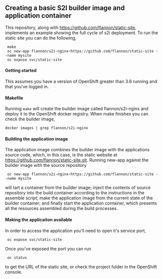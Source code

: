 
## Creating a basic S2I builder image and application container 

This repository, along with https://github.com/flannon/static-site, implements an example showing the full cycle of s2i deployment.  To run the static site you can do the following,

     make
     oc new-app flannon/s2i-nginx~https://github.com/flannon/static-site --name mysite
     oc expose svc/static-site


#### Getting started

This assumes you have a version of OpenShift greater than 3.6 running and that you've logged in.


#### Makefile

Running `make` will create the builder image called flannon/s2i-nginx and deploy it to the OpenShift docker registry.  When make finishes you can check the builder image,

    docker images | grep flannon/s2i-nginx


#### Building the application image
The application image combines the builder image with the applications source code, which, in this case, is the static website at https://github.com/flannon/static-site.git. Running new-app against the builder image with the source repository

     oc new-app flannon/s2i-nginx~https://github.com/flannon/static-site --name mysite

will tart a container from the builder image; inject the contents of source repository into the build container according to the instructions  in the assemble script; make the application image from the current state of the builder container; and finally start the application container, which presents all the resources assembled during the build processes. 


#### Making the applicaiton available

In order to access the application you'll need to open it's service port,

     oc expose svc/static-site

Once you've exposed the port you can run

     oc status
     
to get the URL of the static site, or check the project folder in the OpenShift console.  



